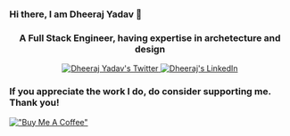 ### Hi there, I am Dheeraj Yadav 👋

<h3 align="center">A Full Stack Engineer, having expertise in archetecture and design </h3>

<p align="center">
  <a href="https://twitter.com/yadavdheerajraj">
    <img src="https://img.shields.io/badge/Twitter%20-%20Follow%20-%20%231DA1F2" alt="Dheeraj Yadav's Twitter"/>
  </a>
  <a href="https://www.linkedin.com/in/dheerajfullstack/">
    <img src="https://img.shields.io/badge/linkedin%20-%20Connect%20-%20%230077B5
" alt="Dheeraj's LinkedIn"/>
  </a>
</p>

### If you appreciate the work I do, do consider supporting me. Thank you!

[!["Buy Me A Coffee"](https://www.buymeacoffee.com/assets/img/custom_images/orange_img.png)](https://www.buymeacoffee.com/geekdheeraj)

<!--
**dheeraj1789/dheeraj1789** is a ✨ _special_ ✨ repository because its `README.md` (this file) appears on your GitHub profile.

Here are some ideas to get you started:

- 🔭 I’m currently working on ...
- 🌱 I’m currently learning ...
- 👯 I’m looking to collaborate on ...
- 🤔 I’m looking for help with ...
- 💬 Ask me about ...
- 📫 How to reach me: ...
- 😄 Pronouns: ...
- ⚡ Fun fact: ...
-->
